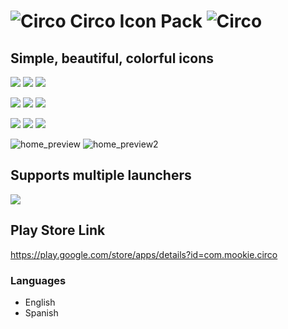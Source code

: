 ![Circo](https://github.com/MalcolmScruggs/ColorCircleIconPack/blob/master/res/drawable-xxxhdpi/ic_circo.png) Circo Icon Pack ![Circo](https://github.com/MalcolmScruggs/ColorCircleIconPack/blob/master/res/drawable-xxxhdpi/ic_circo.png)
===========================


## Simple, beautiful, colorful icons

![](https://github.com/MalcolmScruggs/ColorCircleIconPack/blob/master/res/drawable-xxxhdpi/ic_contacts.png)
![](https://github.com/MalcolmScruggs/ColorCircleIconPack/blob/master/res/drawable-xxxhdpi/ic_google_translate.png)
![](https://github.com/MalcolmScruggs/ColorCircleIconPack/blob/master/res/drawable-xxxhdpi/ic_camera.png)

![](https://github.com/MalcolmScruggs/ColorCircleIconPack/blob/master/res/drawable-xxxhdpi/ic_lyft.png)
![](https://github.com/MalcolmScruggs/ColorCircleIconPack/blob/master/res/drawable-xxxhdpi/ic_pintrest.png)
![](https://github.com/MalcolmScruggs/ColorCircleIconPack/blob/master/res/drawable-xxxhdpi/ic_tinder.png)

![](https://github.com/MalcolmScruggs/ColorCircleIconPack/blob/master/res/drawable-xxxhdpi/ic_youtube_music.png)
![](https://github.com/MalcolmScruggs/ColorCircleIconPack/blob/master/res/drawable-xxxhdpi/ic_reddit_official_app.png)
![](https://github.com/MalcolmScruggs/ColorCircleIconPack/blob/master/res/drawable-xxxhdpi/ic_snapchat.png)


![home_preview](https://user-images.githubusercontent.com/22333355/30243861-585941a4-9580-11e7-9d54-65f3fd5e4d28.jpg) ![home_preview2](https://user-images.githubusercontent.com/22333355/30243862-5c68965a-9580-11e7-9bed-1914de95b1f0.jpg) 


## Supports multiple launchers

![](https://user-images.githubusercontent.com/22333355/30185498-c166688a-93ef-11e7-9ac2-56ad55c1f30a.png)

## Play Store Link
https://play.google.com/store/apps/details?id=com.mookie.circo

### Languages
- English
- Spanish
